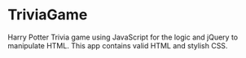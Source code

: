 # TriviaGame

Harry Potter Trivia game using JavaScript for the logic and jQuery to manipulate HTML. This app contains valid HTML and stylish CSS.